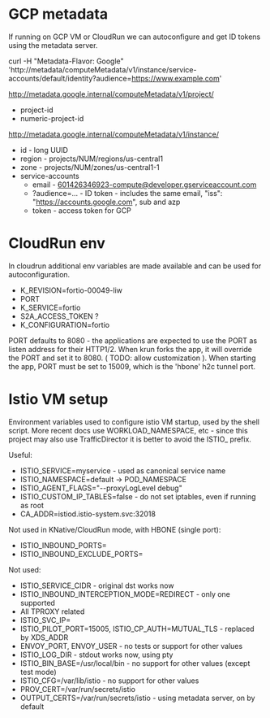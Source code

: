 # GCP metadata

If running on GCP VM or CloudRun we can autoconfigure and get ID tokens using the metadata server.

curl -H "Metadata-Flavor: Google" \
'http://metadata/computeMetadata/v1/instance/service-accounts/default/identity?audience=https://www.example.com'

http://metadata.google.internal/computeMetadata/v1/project/

- project-id
- numeric-project-id

http://metadata.google.internal/computeMetadata/v1/instance/

- id - long UUID
- region - projects/NUM/regions/us-central1
- zone - projects/NUM/zones/us-central1-1
- service-accounts
    - email - 601426346923-compute@developer.gserviceaccount.com
    - ?audience=... - ID token - includes the same email, "iss": "https://accounts.google.com", sub and azp
    - token - access token for GCP

# CloudRun env

In cloudrun additional env variables are made available and can be used for autoconfiguration.

- K_REVISION=fortio-00049-liw
- PORT
- K_SERVICE=fortio
- S2A_ACCESS_TOKEN ?
- K_CONFIGURATION=fortio

PORT defaults to 8080 - the applications are expected to use the PORT as listen address for their HTTP1/2. When krun
forks the app, it will override the PORT and set it to 8080. ( TODO: allow customization ). When starting the app, PORT
must be set to 15009, which is the 'hbone' h2c tunnel port.

# Istio VM setup

Environment variables used to configure istio VM startup, used by the shell script. More recent docs use
WORKLOAD_NAMESPACE, etc - since this project may also use TrafficDirector it is better to avoid the ISTIO_ prefix.

Useful:

- ISTIO_SERVICE=myservice - used as canonical service name
- ISTIO_NAMESPACE=default -> POD_NAMESPACE
- ISTIO_AGENT_FLAGS="--proxyLogLevel debug"
- ISTIO_CUSTOM_IP_TABLES=false - do not set iptables, even if running as root
- CA_ADDR=istiod.istio-system.svc:32018

Not used in KNative/CloudRun mode, with HBONE (single port):

- ISTIO_INBOUND_PORTS=
- ISTIO_INBOUND_EXCLUDE_PORTS=

Not used:

- ISTIO_SERVICE_CIDR - original dst works now
- ISTIO_INBOUND_INTERCEPTION_MODE=REDIRECT - only one supported
- All TPROXY related
- ISTIO_SVC_IP=
- ISTIO_PILOT_PORT=15005, ISTIO_CP_AUTH=MUTUAL_TLS - replaced by XDS_ADDR
- ENVOY_PORT, ENVOY_USER - no tests or support for other values
- ISTIO_LOG_DIR - stdout works now, using pty
- ISTIO_BIN_BASE=/usr/local/bin - no support for other values (except test mode)
- ISTIO_CFG=/var/lib/istio - no support for other values
- PROV_CERT=/var/run/secrets/istio
- OUTPUT_CERTS=/var/run/secrets/istio - using metadata server, on by default

